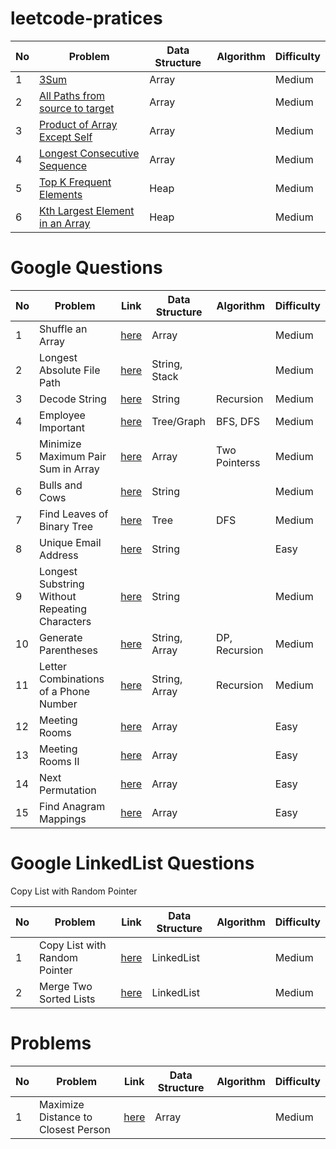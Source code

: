 # leetcode-pratices

| No  | Problem                                                                                                       | Data Structure | Algorithm | Difficulty |
| --- | ------------------------------------------------------------------------------------------------------------- | -------------- | --------- | ---------- |
| 1   | [3Sum](./Array/Medium/Three_Sums)                                                                             | Array          |           | Medium     |
| 2   | [All Paths from source to target](./Array/Medium/All_paths_from_source)                                       | Array          |           | Medium     |
| 3   | [Product of Array Except Self](./Array/Medium/Product_of_array_except_self)                                   | Array          |           | Medium     |
| 4   | [Longest Consecutive Sequence](./Array/Medium/Longest_consecutive_sequence)                                   | Array          |           | Medium     |
| 5   | [Top K Frequent Elements](./Heap/Medium/Top_k_most_frequent_elements)                                         | Heap           |           | Medium     |
| 6   | [Kth Largest Element in an Array](./Heap/Medium/Top_k_most_frequent_elements/Kth_Largest_Element_in_an_Array) | Heap           |           | Medium     |

# Google Questions

| No  | Problem                                        | Link                                                                                                         | Data Structure | Algorithm     | Difficulty |
| --- | ---------------------------------------------- | ------------------------------------------------------------------------------------------------------------ | -------------- | ------------- | ---------- |
| 1   | Shuffle an Array                               | [here](./Google/Medium/Shuffle_an_array)                                                                     | Array          |               | Medium     |
| 2   | Longest Absolute File Path                     | [here](./Google/Medium/Longest_absolute_file_path)                                                           | String, Stack  |               | Medium     |
| 3   | Decode String                                  | [here](./Google/Medium/Decode_string)                                                                        | String         | Recursion     | Medium     |
| 4   | Employee Important                             | [here](./Google/Medium/Employee_importance)                                                                  | Tree/Graph     | BFS, DFS      | Medium     |
| 5   | Minimize Maximum Pair Sum in Array             | [here](./Google/Medium/Minimize_Maximum_Pair_Sum_in_Array)                                                   | Array          | Two Pointerss | Medium     |
| 6   | Bulls and Cows                                 | [here](./Google/Medium/Bulls_and_cows)                                                                       | String         |               | Medium     |
| 7   | Find Leaves of Binary Tree                     | [here](./Google/Medium/Find_leaves_of_binary_tree)                                                           | Tree           | DFS           | Medium     |
| 8   | Unique Email Address                           | [here](./Google/Google_Interview/1_Interview_Process/Easy/Unique_email_addresses)                            | String         |               | Easy       |
| 9   | Longest Substring Without Repeating Characters | [here](./Google/Google_Interview/2_Arrays_and_Strings/Medium/Longest_Substring_Without_Repeating_Characters) | String         |               | Medium     |
| 10  | Generate Parentheses                           | [here](./Google/Google_Interview/5_Recursion/Medium/Generate_parentheses)                                    | String, Array  | DP, Recursion | Medium     |
| 11  | Letter Combinations of a Phone Number          | [here](./Google/Google_Interview/5_Recursion/Medium/Letter_Combinations_of_a_Phone_Number)                   | String, Array  | Recursion     | Medium     |
| 12  | Meeting Rooms                                  | [here](./Google/Google_Interview/2_Arrays_and_Strings/Easy/Meeting_rooms)                                    | Array          |               | Easy       |
| 13  | Meeting Rooms II                               | [here](./Google/Google_Interview/2_Arrays_and_Strings/Medium/Meeting_room_II)                                | Array          |               | Easy       |
| 14  | Next Permutation                               | [here](./Google/Google_Interview/2_Arrays_and_Strings/Medium/Next_Permutation)                               | Array          |               | Easy       |
| 15  | Find Anagram Mappings                          | [here](./Google/Easy/Anagram_Mapping/)                                                                       | Array          |               | Easy       |

# Google LinkedList Questions

Copy List with Random Pointer

| No  | Problem                       | Link                                                                                | Data Structure | Algorithm | Difficulty |
| --- | ----------------------------- | ----------------------------------------------------------------------------------- | -------------- | --------- | ---------- |
| 1   | Copy List with Random Pointer | [here](./Google/Google_Interview/3_LinkedList/Medium/Copy_List_with_Random_Pointer) | LinkedList     |           | Medium     |
| 2   | Merge Two Sorted Lists        | [here](./Google/Google_Interview/3_LinkedList/Medium/Merge_Two_Sorted_Lists)        | LinkedList     |           | Medium     |

# Problems

| No  | Problem                             | Link                                                          | Data Structure | Algorithm | Difficulty |
| --- | ----------------------------------- | ------------------------------------------------------------- | -------------- | --------- | ---------- |
| 1   | Maximize Distance to Closest Person | [here](./Problems/Medium/Maximize_Distance_to_Closest_Person) | Array          |           | Medium     |
